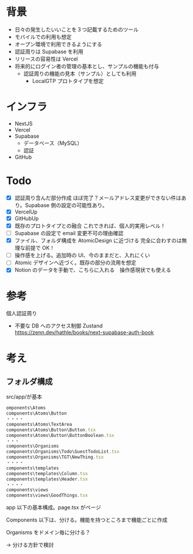 # 背景

- 日々の発生したいいことを３つ記載するためのツール
- モバイルでの利用も想定
- オープン環境で利用できるようにする
- 認証周りは Supabase を利用
- リリースの容易性は Vercel
- 将来的にログイン者の管理の基本とし、サンプルの機能も付与
  - 認証周りの機能の見本（サンプル）としても利用
    - LocalGTP プロトタイプを想定

# インフラ

- NextJS
- Vercel
- Supabase
  - データベース（MySQL）
  - 認証
- GitHub

# Todo

- [x] 認証周り含んだ部分作成
      ほぼ完了？メールアドレス変更ができない件はあり。Supabase 側の設定の可能性あり。
- [x] VercelUp
- [x] GitHubUp
- [x] 既存のプロトタイプとの融合
      これできれば、個人的実用レベル！
- [ ] Supabase の設定で email 変更不可の理由確認
- [x] ファイル、フォルダ構成を AtomicDesign に近づける
      完全に合わすのは無理な前提で OK！
- [ ] 操作感を上げる。追加時の UI、今のままだと、入れにくい
- [ ] Atomic デザインへ近づく。既存の部分の流用を想定
- [x] Notion のデータを手動で、こちらに入れる　操作感現状でも使える

# 参考

個人認証周り

- 不要な DB へのアクセス制御 Zustand
  https://zenn.dev/hathle/books/next-supabase-auth-book

# 考え

## フォルダ構成

src/app/が基本

```jsx
omponents\Atoms
components\Atoms\Button
・・・・
components\Atoms\TextArea
components\Atoms\Button\Button.tsx
components\Atoms\Button\ButtonBoolean.tsx
・・・
components\Organisms
components\Organisms\Todo\GuestTodoList.tsx
components\Organisms\TGT\NewThing.tsx
・・・・
components\templates
components\templates\Column.tsx
components\templates\Header.tsx
・・・・
components\views
components\views\GoodThings.tsx
```

app 以下の基本構成。page.tsx がページ

Components 以下は、分ける。機能を持つところまで機能ごとに作成

Organisms をドメイン毎に分ける？

→ 分ける方針で検討
